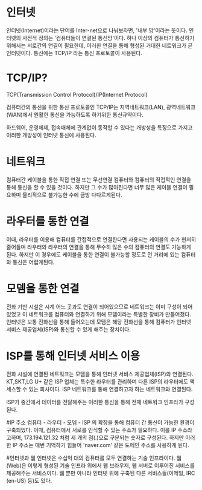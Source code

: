# 인터넷

인터넷(Internet)이라는 단어를 Inter-net으로 나눠보자면, '내부 망'이라는 뜻이다. 인터넷의 사전적 정의는 '컴퓨터들이 연결된 통신망'이다. 하나 이상의 컴퓨터가 통신하기 위해서는 서로간의 연결이 필요한데, 이러한 연결을 통해 형성된 거대한 네트워크가 곧 인터넷이다. 통신에는 TCP/IP 라는 통신 프로토콜이 사용된다.

# TCP/IP?

TCP(Transmission Control Protocol)/IP(Internet Protocol)

컴퓨터간의 통신을 위한 통신 프로토콜인 TCP/IP는 지역네트워크(LAN), 광역네트워크(WAN)에서 원활한 통신을 가능하도록 하기위한 통신규약이다.

하드웨어, 운영체제, 접속매체에 관계없이 동작할 수 있다는 개방성을 특징으로 가지고 이러한 개방성이 인터넷 통신에 사용된다.

# 네트워크

컴퓨터간 케이블을 통한 직접 연결 또는 무선연결
컴퓨터와 컴퓨터의 직접적인 연결을 통해 통신을 할 수 있을 것이다. 하지만 그 수가 많아진다면 너무 많은 케이블 연결이 필요하며 물리적으로 불가능한 수에 금방 다다르게된다.

# 라우터를 통한 연결

이때, 라우터를 이용해 컴퓨터를 간접적으로 연결한다면 사용되는 케이블의 수가 현저히 줄어들며 라우터와 라우터의 연결을 통해 무수히 많은 수의 컴퓨터의 연결도 가능하게 된다. 하지만 이 경우에도 케이블을 통한 연결이 불가능할 정도로 먼 거리에 있는 컴퓨터와 통신은 어렵게된다.

# 모뎀을 통한 연결

전화 기반 시설은 시계 어느 곳과도 연결이 되어있으므로 네트워크는 이미 구성이 되어있었고 이 네트워크를 컴퓨터와 연결하기 위해 모뎀이라는 특별한 장비가 만들어졌다. 인터넷은 보통 전화선을 통해 들어오는데 모뎀은 해당 전화선을 통해 컴퓨터가 인터넷 서비스 제공업체(ISP)와 통신할 수 있게 해주는 장치이다.

# ISP를 통해 인터넷 서비스 이용

전화 시설에 연결된 네트워크는 모뎀을 통해 인터넷 서비스 제공업체(ISP)와 연결된다. KT,SKT,LG U+ 같은 ISP 업체는 특수한 라우터를 관리하며 다른 ISP의 라우터에도 액세스할 수 있는 회사이다. ISP 네트워크를 통해 연결하고자 하는 네트워크와 연결된다.

ISP가 중간에서 데이터를 전달해주는 이러한 통신을 통해 전체 네트워크 인프라가 구성된다.

#IP 주소
컴퓨터 - 라우터 - 모뎀 - ISP 의 확장을 통해 컴퓨터 간 통신이 가능한 환경이 구축되었다. 이때, 컴퓨터에서 서로를 인식할 수 있는 주소가 필요하다. 이를 IP 주소라고하며, 173.194.121.32 처럼 세 개의 점(.)으로 구분되는 숫자로 구성된다. 하지만 이러한 IP 주소는 매번 기억하기 힘들어 'naver.com' 같은 도메인 주소를 사용하게 된다.

#인터넷과 웹
인터넷은 수십억 대의 컴퓨터를 모두 연결하는 기술 인프라이다. 웹(Web)은 이렇게 형성된 기술 인프라 위에서 웹 브라우저, 웹 서버로 이루어진 서비스를 제공해주는 서비스이다. 웹 뿐만 아니라 인터넷 위에 구축된 다른 서비스들(이메일, IRC (en-US) 등)도 있다.

